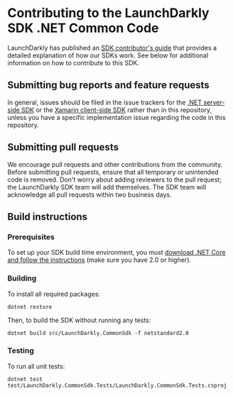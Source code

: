 # Contributing to the LaunchDarkly SDK .NET Common Code

LaunchDarkly has published an [SDK contributor's guide](https://docs.launchdarkly.com/sdk/concepts/contributors-guide) that provides a detailed explanation of how our SDKs work. See below for additional information on how to contribute to this SDK.

## Submitting bug reports and feature requests

In general, issues should be filed in the issue trackers for the [.NET server-side SDK](https://github.com/launchdarkly/dotnet-server-sdk/issues) or the [Xamarin client-side SDK](https://github.com/launchdarkly/xamarin-client-sdk/issues) rather than in this repository, unless you have a specific implementation issue regarding the code in this repository.

## Submitting pull requests

We encourage pull requests and other contributions from the community. Before submitting pull requests, ensure that all temporary or unintended code is removed. Don't worry about adding reviewers to the pull request; the LaunchDarkly SDK team will add themselves. The SDK team will acknowledge all pull requests within two business days.

## Build instructions

### Prerequisites

To set up your SDK build time environment, you must [download .NET Core and follow the instructions](https://dotnet.microsoft.com/download) (make sure you have 2.0 or higher).

### Building

To install all required packages:

```
dotnet restore
```

Then, to build the SDK without running any tests:

```
dotnet build src/LaunchDarkly.CommonSdk -f netstandard2.0
```

### Testing

To run all unit tests:

```
dotnet test test/LaunchDarkly.CommonSdk.Tests/LaunchDarkly.CommonSdk.Tests.csproj
```

